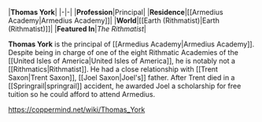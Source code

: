 |**Thomas York**|
|-|-|
|**Profession**|Principal|
|**Residence**|[[Armedius Academy\|Armedius Academy]]|
|**World**|[[Earth (Rithmatist)\|Earth (Rithmatist)]]|
|**Featured In**|*The Rithmatist*|

**Thomas York** is the principal of [[Armedius Academy\|Armedius Academy]].
Despite being in charge of one of the eight Rithmatic Academies of the [[United Isles of America\|United Isles of America]], he is notably not a [[Rithmatics\|Rithmatist]].
He had a close relationship with [[Trent Saxon\|Trent Saxon]], [[Joel Saxon\|Joel's]] father. After Trent died in a [[Springrail\|springrail]] accident, he awarded Joel a scholarship for free tuition so he could afford to attend Armedius.



https://coppermind.net/wiki/Thomas_York